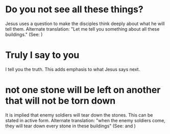 
# Do you not see all these things?
Jesus uses a question to make the disciples think deeply about what he will tell them. Alternate translation: "Let me tell you something about all these buildings." (See: )

# Truly I say to you
I tell you the truth. This adds emphasis to what Jesus says next.

# not one stone will be left on another that will not be torn down
It is implied that enemy soldiers will tear down the stones. This can be stated in active form. Alternate translation: "when the enemy soldiers come, they will tear down every stone in these buildings" (See:  and )